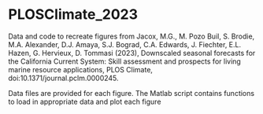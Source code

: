 # PLOSClimate_2023
Data and code to recreate figures from Jacox, M.G., M. Pozo Buil, S. Brodie, M.A. Alexander, D.J. Amaya, S.J. Bograd, C.A. Edwards, J. Fiechter, E.L. Hazen, G. Hervieux, D. Tommasi (2023), Downscaled seasonal forecasts for the California Current System: Skill assessment and prospects for living marine resource applications, PLOS Climate, doi:10.1371/journal.pclm.0000245.

Data files are provided for each figure. The Matlab script contains functions to load in appropriate data and plot each figure
